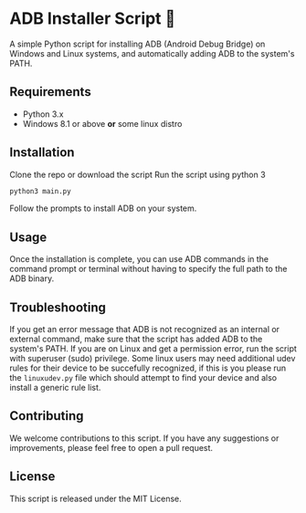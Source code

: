 # ADB Installer Script 📱
A simple Python script for installing ADB (Android Debug Bridge) on Windows and Linux systems, and automatically adding ADB to the system's PATH.

## Requirements
- Python 3.x
- Windows 8.1 or above **or** some linux distro
## Installation
Clone the repo or download the script
Run the script using python 3
```bash
python3 main.py
```
Follow the prompts to install ADB on your system.
## Usage
Once the installation is complete, you can use ADB commands in the command prompt or terminal without having to specify the full path to the ADB binary.

## Troubleshooting
If you get an error message that ADB is not recognized as an internal or external command, make sure that the script has added ADB to the system's PATH.
If you are on Linux and get a permission error, run the script with superuser (sudo) privilege.
Some linux users may need additional udev rules for their device to be succefully recognized, if this is you please run the `linuxudev.py` file which should attempt to find your device and also install a generic rule list.
## Contributing
We welcome contributions to this script. If you have any suggestions or improvements, please feel free to open a pull request.
## License
This script is released under the MIT License.
